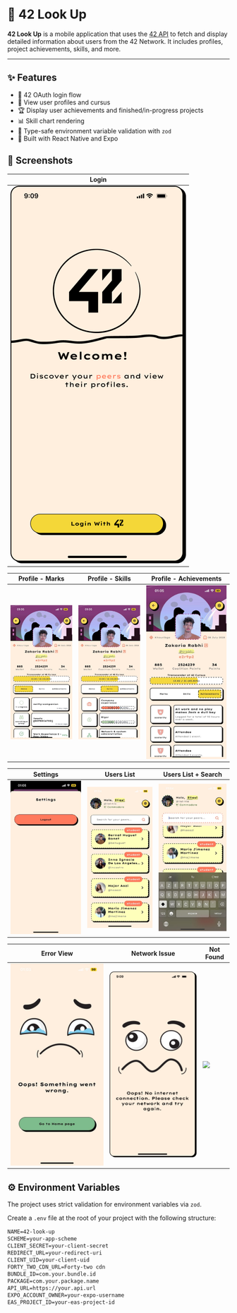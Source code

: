 # 📱 42 Look Up

**42 Look Up** is a mobile application that uses the [42 API](https://api.intra.42.fr/apidoc) to fetch and display detailed information about users from the 42 Network. It includes profiles, project achievements, skills, and more.

---

## ✨ Features

- 🔐 42 OAuth login flow
- 👤 View user profiles and cursus
- 🏆 Display user achievements and finished/in-progress projects
- 📊 Skill chart rendering
- 🧪 Type-safe environment variable validation with `zod`
- 🚀 Built with React Native and Expo

## 📸 Screenshots
|       Login        |
|--------------------|
| ![](./screenshots/Login.png) |

| Profile - Marks | Profile - Skills | Profile - Achievements |
|-----------------|------------------|-------------------------|
| ![](./screenshots/UserProfileMarks.jpeg) | ![](./screenshots/UserDetailsSkills.jpeg) | ![](./screenshots/UserProfileAchievements.jpeg) |

| Settings | Users List | Users List + Search |
|----------|------------|---------------------|
| ![](./screenshots/Settings.jpeg) | ![](./screenshots/UsersList.jpeg) | ![](./screenshots/UsersListSearch.jpeg) |

| Error View | Network Issue | Not Found |
|------------|----------------|-----------|
| ![](./screenshots/Error.jpeg) | ![](./screenshots/NoInternet.png) | ![](./screenshots/NotFound.jpeg) |


## ⚙️ Environment Variables

The project uses strict validation for environment variables via `zod`.

Create a `.env` file at the root of your project with the following structure:

```env
NAME=42-look-up
SCHEME=your-app-scheme
CLIENT_SECRET=your-client-secret
REDIRECT_URL=your-redirect-uri
CLIENT_UID=your-client-uid
FORTY_TWO_CDN_URL=Forty-two cdn
BUNDLE_ID=com.your.bundle.id
PACKAGE=com.your.package.name
API_URL=https://your.api.url
EXPO_ACCOUNT_OWNER=your-expo-username
EAS_PROJECT_ID=your-eas-project-id
